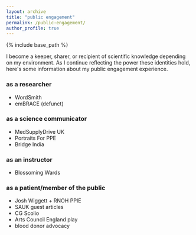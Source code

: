 ```yaml
---
layout: archive
title: "public engagement"
permalink: /public-engagement/
author_profile: true
---
```


{% include base_path %}

I become a keeper, sharer, or recipient of scientific knowledge depending on my environment. As I continue reflecting the power these identities hold, here's some information about my public engagement experience.

### as a researcher
* WordSmith
* emBRACE (defunct)

### as a science communicator
* MedSupplyDrive UK
* Portraits For PPE
* Bridge India

### as an instructor
* Blossoming Wards

### as a patient/member of the public
* Josh Wiggett + RNOH PPIE
* SAUK guest articles
* CG Scolio
* Arts Council England play
* blood donor advocacy

